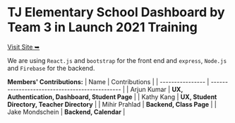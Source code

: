 # TJ Elementary School Dashboard by Team 3 in Launch 2021 Training
[Visit Site ➥](https://tj-elementary-dashboard.vercel.app)

We are using `React.js` and `bootstrap` for the front end and `express`, `Node.js` and `Firebase` for the backend.

**Members' Contributions:**
| Name             | Contributions                                    |
| ---------------- | ----------------------------------------------   |
| Arjun Kumar      | **UX, Authentication, Dashboard, Student Page**  |
| Kathy Kang       | **UX, Student Directory, Teacher Directory**     |
| Mihir Prahlad    | **Backend, Class Page**                          |
| Jake Mondschein  | **Backend, Calendar**                            |


